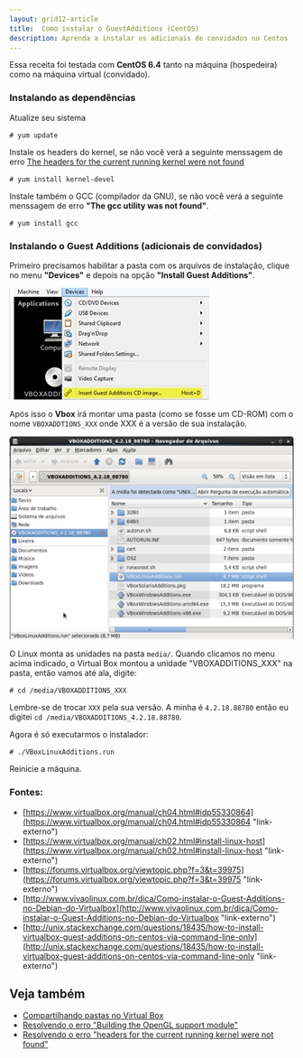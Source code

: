 ```yaml
---
layout: grid12-article
title:  Como instalar o GuestAdditions (CentOS)
description: Aprenda a instalar os adicionais de convidados no Centos
---
```



Essa receita foi testada com __CentOS 6.4__ tanto na máquina (hospedeira) como na máquina virtual (convidado).



### Instalando as dependências


Atualize seu sistema

    # yum update

Instale os headers do kernel, se não você verá a seguinte menssagem de erro 
[The headers for the current running kernel were not found](../vbox-headers-for-the-current-running-kernel-were-not-found/ "The headers for the current running kernel were not found")

    # yum install kernel-devel

Instale também o GCC (compilador da GNU), se não você verá a seguinte menssagem de erro __"The gcc utility was not found"__.

    # yum install gcc


### Instalando o Guest Additions (adicionais de convidados)

Primeiro precisamos habilitar a pasta com os arquivos de instalação, clique no menu __"Devices"__ e  depois na opção 
__"Install Guest Additions"__.

![Figura como instalar o guest additions](devices-install-guest-additions.jpg "como instalar o guest additions")

Após isso o __Vbox__ irá montar uma pasta (como se fosse um CD-ROM) com o nome `VBOXADDTIONS_XXX` onde XXX é a versão de
sua instalação. 

![Figura CD da pasta guest additions](vbox-linux-additions-run.png "CD da pasta guest additions")

O Linux monta as unidades na pasta `media/`. Quando clicamos no menu acima indicado, o Virtual Box montou a unidade
"VBOXADDITIONS_XXX" na pasta, então vamos até ala, digite:

    # cd /media/VBOXADDITIONS_XXX

Lembre-se de trocar `XXX` pela sua versão. A minha é `4.2.18.88780` então eu digitei `cd /media/VBOXADDITIONS_4.2.18.88780`.

Agora é só executarmos o instalador:

    # ./VBoxLinuxAdditions.run

Reinicie a máquina.


### Fontes:

- [https://www.virtualbox.org/manual/ch04.html#idp55330864](https://www.virtualbox.org/manual/ch04.html#idp55330864  "link-externo")
- [https://www.virtualbox.org/manual/ch02.html#install-linux-host](https://www.virtualbox.org/manual/ch02.html#install-linux-host  "link-externo")
- [https://forums.virtualbox.org/viewtopic.php?f=3&t=39975](https://forums.virtualbox.org/viewtopic.php?f=3&t=39975  "link-externo")
- [http://www.vivaolinux.com.br/dica/Como-instalar-o-Guest-Additions-no-Debian-do-Virtualbox](http://www.vivaolinux.com.br/dica/Como-instalar-o-Guest-Additions-no-Debian-do-Virtualbox  "link-externo")
- [http://unix.stackexchange.com/questions/18435/how-to-install-virtualbox-guest-additions-on-centos-via-command-line-only](http://unix.stackexchange.com/questions/18435/how-to-install-virtualbox-guest-additions-on-centos-via-command-line-only  "link-externo")


Veja também
---

- [Compartilhando pastas no Virtual Box ](/linux/vbox-compartilhando-pastas/ "Compartilhando pastas no Virtual Box")
- [Resolvendo o erro "Building the OpenGL support module"](/linux/vbox-building-the-opengl-support-module/ "Resolvendo o erro 'Building the OpenGL support module'")
- [Resolvendo o erro "headers for the current running kernel were not found"](/linux/vbox-headers-for-the-current-running-kernel-were-not-found/ "Resolvendo o erro 'headers for the current running kernel were not found'")
